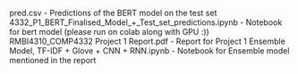 pred.csv - Predictions of the BERT model on the test set
4332_P1_BERT_Finalised_Model_+_Test_set_predictions.ipynb - Notebook for bert model (please run on colab along with GPU :))
RMBI4310_COMP4332 Project 1 Report.pdf - Report for Project 1
Ensemble Model, TF-IDF + Glove + CNN + RNN.ipynb - Notebook for Ensemble model mentioned in the report
